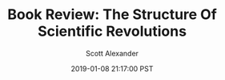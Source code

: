 ---
layout: podcast
title: "Book Review: The Structure Of Scientific Revolutions"
author: Scott Alexander
description: https://slatestarcodex.com/2019/01/08/book-review-the-structure-of-scientific-revolutions/
date: 2019-01-08 21:17:00 PST
length: 7575592
duration: 1894
guid: book-review-the-structure-of-scientific-revolutions
---